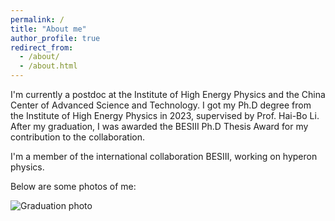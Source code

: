 ```yaml
---
permalink: /
title: "About me"
author_profile: true
redirect_from: 
  - /about/
  - /about.html
---
```


I'm currently a postdoc at the Institute of High Energy Physics and the China Center of Advanced Science and Technology. I got my Ph.D degree from the Institute of High Energy Physics in 2023, supervised by Prof. Hai-Bo Li. After my graduation, I was awarded the BESIII Ph.D Thesis Award for my contribution to the collaboration.

I'm a member of the international collaboration BESIII, working on hyperon physics.

Below are some photos of me:


![Graduation photo](/images/withHaibo.jpg)


